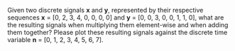 Given two discrete signals **x** and **y**, represented by their respective sequences **x** = [0, 2, 3, 4, 0, 0, 0, 0] and **y** = [0, 0, 3, 0, 0, 1, 1, 0], what are the resulting signals when multiplying them element-wise and when adding them together? Please plot these resulting signals against the discrete time variable **n** = [0, 1, 2, 3, 4, 5, 6, 7].
